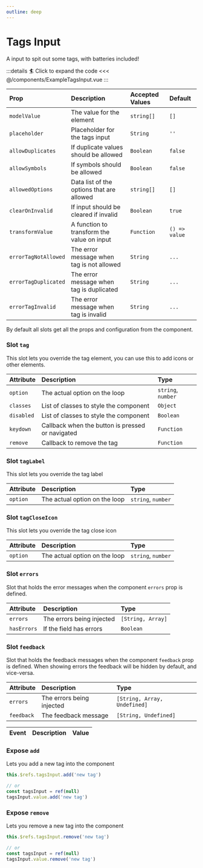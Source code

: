 ```yaml
---
outline: deep
---
```


# Tags Input

A input to spit out some tags, with batteries included!

<!--@include: ../../parts/title-preview.md-->

<ExampleTagsInput />

:::details :surfer: Click to expand the code
<<< @/components/ExampleTagsInput.vue
:::

<!--@include: ../../parts/title-props.md-->

| Prop                 | Description                                | Accepted Values    | Default       |
|:---------------------|:-------------------------------------------|:-------------------|:--------------|
| `modelValue`         | The value for the element                  | `string[]`         | `[]`          |
| `placeholder`        | Placeholder for the tags input             | `String`           | `''`          |
| `allowDuplicates`    | If duplicate values should be allowed      | `Boolean`          | `false`       |
| `allowSymbols`       | If symbols should be allowed               | `Boolean`          | `false`       |
| `allowedOptions`     | Data list of the options that are allowed  | `string[]`         | `[]`          |
| `clearOnInvalid`     | If input should be cleared if invalid      | `Boolean`          | `true`        |
| `transformValue`     | A function to transform the value on input | `Function`         | `() => value` |
| `errorTagNotAllowed` | The error message when tag is not allowed  | `String`           | `...`         |
| `errorTagDuplicated` | The error message when tag is duplicated   | `String`           | `...`         |
| `errorTagInvalid`    | The error message when tag is invalid      | `String`           | `...`         |



<!--@include: ../../parts/title-slots.md-->

By default all slots get all the props and configuration from the component.

### Slot `tag`

This slot lets you override the tag element, you can use this to add icons or other elements.

| Attribute  | Description                                      | Type               |
|:-----------|:-------------------------------------------------|:-------------------|
| `option`   | The actual option on the loop                    | `string`, `number` |
| `classes`  | List of classes to style the component           | `Object`           |
| `disabled` | List of classes to style the component           | `Boolean`          |
| `keydown`  | Callback when the button is pressed or navigated | `Function`         |
| `remove`   | Callback to remove the tag                       | `Function`         |

### Slot `tagLabel`

This slot lets you override the tag label

| Attribute  | Description                                      | Type               |
|:-----------|:-------------------------------------------------|:-------------------|
| `option`   | The actual option on the loop                    | `string`, `number` |

### Slot `tagCloseIcon`

This slot lets you override the tag close icon

| Attribute  | Description                                      | Type               |
|:-----------|:-------------------------------------------------|:-------------------|
| `option`   | The actual option on the loop                    | `string`, `number` |

### Slot  `errors`

Slot that holds the error messages when the component `errors` prop is defined.

| Attribute   | Description               | Type              |
|:------------|:--------------------------|:------------------|
| `errors`    | The errors being injected | `[String, Array]` | 
| `hasErrors` | If the field has errors   | `Boolean`         | 

### Slot `feedback`

Slot that holds the feedback messages when the component `feedback` prop is defined.
When showing errors the feedback will be hidden by default, and vice-versa.

| Attribute  | Description               | Type                         |
|:-----------|:--------------------------|:-----------------------------|
| `errors`   | The errors being injected | `[String, Array, Undefined]` | 
| `feedback` | The feedback message      | `[String, Undefined]`        | 


<!--@include: ../../parts/title-events.md-->

| Event   | Description             | Value     |
|:--------|:------------------------|:----------|
<!--@include: ../../parts/events-model-value.md-->

<!--@include: ../../parts/title-expose.md-->

### Expose `add`

Lets you add a new tag into the component

```js
this.$refs.tagsInput.add('new tag')

// or
const tagsInput = ref(null)
tagsInput.value.add('new tag')
```
### Expose `remove`

Lets you remove a new tag into the component

```js
this.$refs.tagsInput.remove('new tag')

// or
const tagsInput = ref(null)
tagsInput.value.remove('new tag')
```


